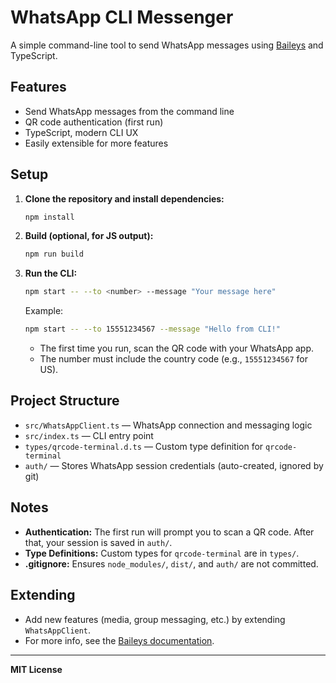 # WhatsApp CLI Messenger

A simple command-line tool to send WhatsApp messages using [Baileys](https://github.com/WhiskeySockets/Baileys) and TypeScript.

## Features
- Send WhatsApp messages from the command line
- QR code authentication (first run)
- TypeScript, modern CLI UX
- Easily extensible for more features

## Setup

1. **Clone the repository and install dependencies:**
   ```sh
   npm install
   ```

2. **Build (optional, for JS output):**
   ```sh
   npm run build
   ```

3. **Run the CLI:**
   ```sh
   npm start -- --to <number> --message "Your message here"
   ```
   Example:
   ```sh
   npm start -- --to 15551234567 --message "Hello from CLI!"
   ```
   - The first time you run, scan the QR code with your WhatsApp app.
   - The number must include the country code (e.g., `15551234567` for US).

## Project Structure
- `src/WhatsAppClient.ts` — WhatsApp connection and messaging logic
- `src/index.ts` — CLI entry point
- `types/qrcode-terminal.d.ts` — Custom type definition for `qrcode-terminal`
- `auth/` — Stores WhatsApp session credentials (auto-created, ignored by git)

## Notes
- **Authentication:** The first run will prompt you to scan a QR code. After that, your session is saved in `auth/`.
- **Type Definitions:** Custom types for `qrcode-terminal` are in `types/`.
- **.gitignore:** Ensures `node_modules/`, `dist/`, and `auth/` are not committed.

## Extending
- Add new features (media, group messaging, etc.) by extending `WhatsAppClient`.
- For more info, see the [Baileys documentation](https://github.com/WhiskeySockets/Baileys).

---

**MIT License** 